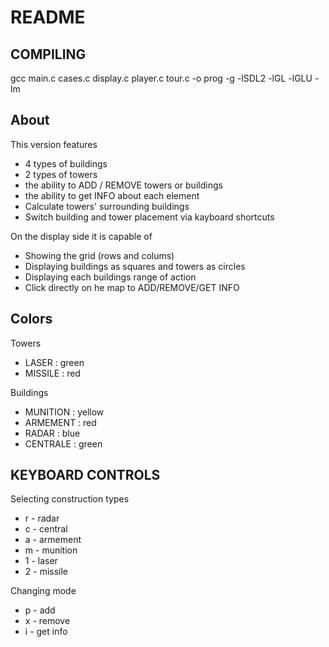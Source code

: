 # README
## COMPILING

gcc main.c cases.c display.c player.c tour.c -o prog -g -lSDL2 -lGL -lGLU -lm

## About
This version features
* 4 types of buildings
* 2 types of towers
* the ability to ADD / REMOVE towers or buildings
* the ability to get INFO about each element
* Calculate towers' surrounding buildings
* Switch building and tower placement via kayboard shortcuts

On the display side it is capable of
* Showing the grid (rows and colums)
* Displaying buildings as squares and towers as circles
* Displaying each buildings range of action
* Click directly on he map to ADD/REMOVE/GET INFO

## Colors
Towers
* LASER : green
* MISSILE : red

Buildings
* MUNITION : yellow
* ARMEMENT : red
* RADAR : blue
* CENTRALE : green

## KEYBOARD CONTROLS
Selecting construction types
* r - radar
* c - central
* a - armement
* m - munition
* 1 - laser
* 2 - missile

Changing mode
* p - add
* x - remove
* i - get info
